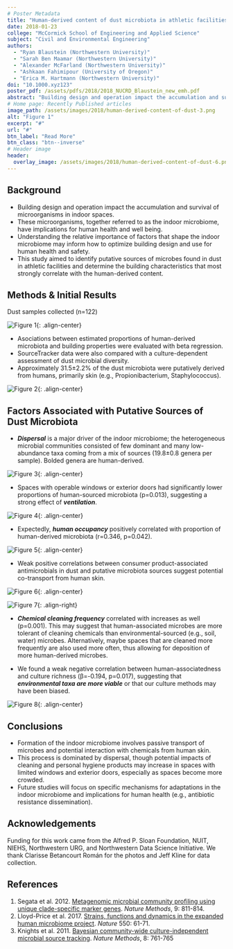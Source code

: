```yaml
---
# Poster Metadata
title: "Human-derived content of dust microbiota in athletic facilities reflects building design and operation"
date: 2018-01-23
college: "McCormick School of Engineering and Applied Science"
subject: "Civil and Environmental Engineering"
authors:
  - "Ryan Blaustein (Northwestern University)"
  - "Sarah Ben Maamar (Northwestern University)"
  - "Alexander McFarland (Northwestern University)"
  - "Ashkaan Fahimipour (University of Oregon)"
  - "Erica M. Hartmann (Northwestern University)"
doi: "10.1000.xyz123"
poster_pdf: /assets/pdfs/2018/2018_NUCRD_Blaustein_new_emh.pdf
abstract: "Building design and operation impact the accumulation and survival of microorganisms in indoor spaces. These microorganisms, together referred to as the indoor microbiome, have implications for human health and well being. However, the relative importance of factors like architecture compared to, e.g., human occupancy, remains unclear. This study aimed to identify putative sources of microbes found in dust and determine building characteristics that most strongly correlate with the human-derived content. Dust samples were collected from gyms, hallways, and offices in 40 athletic facilities (n=122 samples total) and processed with metagenomic sequencing to characterize microbial community structure. SourceTracker, a Bayesian-based algorithm, was applied to estimate the proportions of microbiota derived from human sources (i.e., skin, oral, vaginal, gut) using training data from the Human Microbiome Project. Relationships between putative human-sourced proportions of microbiota and building properties (e.g., space size, ventilation, occupancy, cleaning products/frequency, dust antimicrobial concentrations) were evaluated with beta regression. The dust microbiomes consisted of highly variable mixtures of few dominant and many low-abundance taxa likely deposited from humans (primarily skin; e.g., Propionibacterium, Staphylococcus, Corynebacterium) and the environment (e.g., Pseudomonas, Massilia, Micrococcus, Wolbachia). Despite the heterogeneity across samples, there was a strong negative relationship between proportions human-sourced microbes and the presence of operable windows or exterior doors. There were also weak, yet significant correlations between the human-derived dust microbes and consumer product-associated antimicrobials in dust (e.g., triclosan, parabens), human occupancy, and chemical cleaning frequency in gyms. Taken together, these data suggest that the formation of the indoor microbiome is a dynamic process involving the passive transport of microbes and potential interaction with chemicals from human skin. This process is dominated by dispersal, though potential impacts of cleaning and personal hygiene products may increase in spaces with limited windows and exterior doors, especially as spaces become more crowded."
# Home page: Recently Published articles
image_path: /assets/images/2018/human-derived-content-of-dust-3.png
alt: "Figure 1"
excerpt: "#"
url: "#"
btn_label: "Read More"
btn_class: "btn--inverse"
# Header image
header:
  overlay_image: /assets/images/2018/human-derived-content-of-dust-6.png
---
```

## Background
- Building design and operation impact  the accumulation  and survival of microorganisms in indoor spaces.
- These microorganisms, together referred to as the indoor microbiome,  have implications for human health and well being.
- Understanding the relative importance  of factors that shape the indoor microbiome may inform how to optimize building design and use for human health and safety.
- This study aimed to identify putative  sources of microbes found in dust in athletic facilities  and determine  the building characteristics  that most strongly correlate with the human-derived  content.

## Methods & Initial Results
Dust samples collected (n=122)

![Figure 1](/assets/images/2018/human-derived-content-of-dust-1.png){: .align-center}

- Asociations between estimated proportions of human-derived microbiota and building properties were evaluated  with beta regression.
- SourceTracker data were also compared with a culture-dependent assessment of dust microbial diversity.
- Approximately 31.5±2.2% of the dust microbiota were putatively  derived from humans, primarily  skin (e.g., Propionibacterium, Staphylococcus).

![Figure 2](/assets/images/2018/human-derived-content-of-dust-2.png){: .align-center}

## Factors Associated with Putative Sources of Dust Microbiota
- **_Dispersal_** is a major driver of the indoor microbiome;  the heterogeneous microbial communities  consisted of few dominant and many low-abundance taxa coming from a mix of sources (19.8±0.8 genera per sample). Bolded genera are human-derived.

![Figure 3](/assets/images/2018/human-derived-content-of-dust-3.png){: .align-center}

- Spaces with operable windows or exterior doors had significantly lower proportions of human-sourced microbiota (p=0.013), suggesting a strong effect of _**ventilation**_.

![Figure 4](/assets/images/2018/human-derived-content-of-dust-4.png){: .align-center}

- Expectedly, _**human occupancy**_ positively correlated with proportion of human-derived microbiota  (r=0.346, p=0.042).

![Figure 5](/assets/images/2018/human-derived-content-of-dust-5.png){: .align-center}

- Weak positive correlations between consumer product-associated antimicrobials in dust and putative microbiota  sources suggest potential  co-transport from human skin.

![Figure 6](/assets/images/2018/human-derived-content-of-dust-6.png){: .align-center}

![Figure 7](/assets/images/2018/human-derived-content-of-dust-7.png){: .align-right}

- _**Chemical cleaning frequency**_ correlated with increases as well (p=0.001). This may suggest that human-associated microbes are more tolerant  of cleaning chemicals than environmental-sourced  (e.g., soil, water) microbes. Alternatively, maybe spaces that are cleaned more frequently are also used more often, thus allowing for deposition of more human-derived microbes.

- We found a weak negative correlation  between human-associatedness and culture richness (β=-0.194, p=0.017), suggesting that _**environmental taxa are more viable**_ or that our culture methods may have been biased.

![Figure 8](/assets/images/2018/human-derived-content-of-dust-8.png){: .align-center}

## Conclusions

- Formation of the indoor microbiome involves passive transport of microbes and potential interaction with chemicals from human skin.
- This process is dominated by dispersal, though potential  impacts of cleaning and personal hygiene products may increase in spaces with limited  windows and exterior doors, especially  as spaces become more crowded.
- Future studies will focus on specific mechanisms for adaptations in the indoor microbiome and implications  for human health (e.g., antibiotic  resistance dissemination).

## Acknowledgements
Funding for this work came from the Alfred P. Sloan Foundation, NUIT, NIEHS, Northwestern URG, and Northwestern Data Science Initiative. We thank Clarisse Betancourt Román
for the photos and Jeff Kline for data collection.

## References
1. Segata et  al. 2012. [Metagenomic microbial community profiling using unique clade-specific marker genes](https://www.nature.com/articles/nmeth.2066). _Nature Methods_, 9: 811-814.
2. Lloyd-Price et al. 2017. [Strains, functions and dynamics in the expanded human microbiome project](https://www.nature.com/articles/nature23889). _Nature_  550: 61-71.
3. Knights et al. 2011. [Bayesian community-wide culture-independent microbial source tracking](https://www.nature.com/articles/nmeth.1650). _Nature Methods_, 8: 761-765
